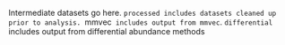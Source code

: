 Intermediate datasets go here. `processed includes datasets cleaned up prior to analysis. `mmvec` includes output from mmvec`. `differential` includes output from differential abundance methods
